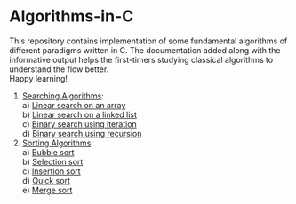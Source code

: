 # Algorithms-in-C
This repository contains implementation of some fundamental algorithms of different paradigms written in C. The documentation added along with the informative output helps the first-timers studying classical algorithms to understand the flow better.</br >
Happy learning! <br />
1. [Searching Algorithms](https://github.com/RakhshandaMujib/Algorithms-in-C/tree/main/01%20Searching%20Algorithms):<br />
<space> <space> a) [Linear search on an array](https://github.com/RakhshandaMujib/Algorithms-in-C/blob/main/01%20Searching%20Algorithms/01%20Linear%20search%20on%20an%20array.c)<br />
<space> <space> b) [Linear search on a linked list](https://github.com/RakhshandaMujib/Algorithms-in-C/blob/main/01%20Searching%20Algorithms/02%20Linear%20search%20on%20a%20linked%20list.c)<br />
<space> <space> c) [Binary search using iteration](https://github.com/RakhshandaMujib/Algorithms-in-C/blob/main/01%20Searching%20Algorithms/03%20Binary%20search%20using%20iteration.c)<br />
<space> <space> d) [Binary search using recursion](https://github.com/RakhshandaMujib/Algorithms-in-C/blob/main/01%20Searching%20Algorithms/04%20Binary%20search%20using%20recursion.c) <br />
2. [Sorting Algorithms](https://github.com/RakhshandaMujib/Algorithms-in-C/tree/main/02%20Sorting%20Algorithms): <br/>
  a) [Bubble sort](https://github.com/RakhshandaMujib/Algorithms-in-C/blob/main/02%20Sorting%20Algorithms/01%20Bubble%20sort.c)<br />
  b) [Selection sort](https://github.com/RakhshandaMujib/Algorithms-in-C/edit/main/02%20Sorting%20Algorithms/02%20Selection%20sort.c)<br />
  c) [Insertion sort](https://github.com/RakhshandaMujib/Algorithms-in-C/blob/main/02%20Sorting%20Algorithms/03%20Insertion%20sort.c)<br /> 
  d) [Quick sort](https://github.com/RakhshandaMujib/Algorithms-in-C/blob/main/02%20Sorting%20Algorithms/04%20Quick%20sort.c)<br />
  e) [Merge sort](https://github.com/RakhshandaMujib/Algorithms-in-C/blob/main/02%20Sorting%20Algorithms/05%20Merge%20sort.c)
